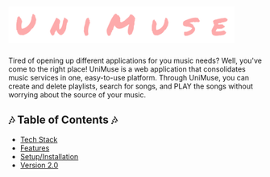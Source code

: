 # <img src="/UniMuse/static/img/unimuse.png" width="449" height="72">

Tired of opening up different applications for you music needs? Well, you've come to the right place!
UniMuse is a web application that consolidates music services in one, easy-to-use platform. Through
UniMuse, you can create and delete playlists, search for songs, and PLAY the songs without worrying
about the source of your music.

## 🎶 Table of Contents 🎶

* [Tech Stack](#tech-stack)
* [Features](#features)
* [Setup/Installation](#installation)
* [Version 2.0](#future)